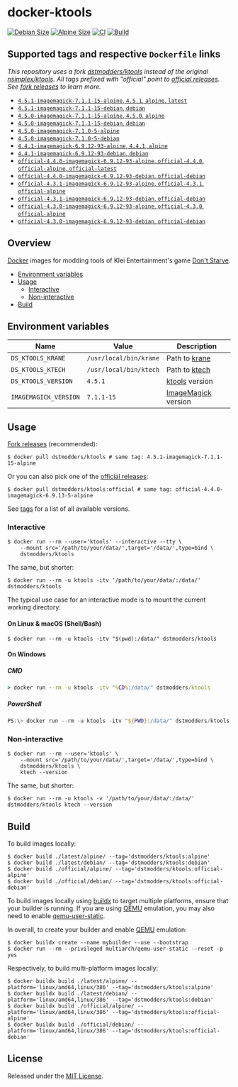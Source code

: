# docker-ktools

[![Debian Size]](https://hub.docker.com/r/dstmodders/ktools)
[![Alpine Size]](https://hub.docker.com/r/dstmodders/ktools)
[![CI]](https://github.com/dstmodders/docker-ktools/actions/workflows/ci.yml)
[![Build]](https://github.com/dstmodders/docker-ktools/actions/workflows/build.yml)

## Supported tags and respective `Dockerfile` links

_This repository uses a fork [dstmodders/ktools] instead of the original
[nsimplex/ktools]. All tags prefixed with "official" point to [official
releases]. See [fork releases] to learn more._

- [`4.5.1-imagemagick-7.1.1-15-alpine`, `4.5.1`, `alpine`, `latest`](https://github.com/dstmodders/docker-ktools/blob/8987da55831754b9ed8b877181eabf6caa92f89a/latest/alpine/Dockerfile)
- [`4.5.1-imagemagick-7.1.1-15-debian`, `debian`](https://github.com/dstmodders/docker-ktools/blob/8987da55831754b9ed8b877181eabf6caa92f89a/latest/debian/Dockerfile)
- [`4.5.0-imagemagick-7.1.1-15-alpine`, `4.5.0`, `alpine`](https://github.com/dstmodders/docker-ktools/blob/8987da55831754b9ed8b877181eabf6caa92f89a/latest/alpine/Dockerfile)
- [`4.5.0-imagemagick-7.1.1-15-debian`, `debian`](https://github.com/dstmodders/docker-ktools/blob/8987da55831754b9ed8b877181eabf6caa92f89a/latest/debian/Dockerfile)
- [`4.5.0-imagemagick-7.1.0-5-alpine`](https://github.com/dstmodders/docker-ktools/blob/ef2d40c3fc2e675ca492371e0e539f13449a1846/latest/alpine/Dockerfile)
- [`4.5.0-imagemagick-7.1.0-5-debian`](https://github.com/dstmodders/docker-ktools/blob/ef2d40c3fc2e675ca492371e0e539f13449a1846/latest/debian/Dockerfile)
- [`4.4.1-imagemagick-6.9.12-93-alpine`, `4.4.1`, `alpine`](https://github.com/dstmodders/docker-ktools/blob/8987da55831754b9ed8b877181eabf6caa92f89a/latest/alpine/Dockerfile)
- [`4.4.1-imagemagick-6.9.12-93-debian`, `debian`](https://github.com/dstmodders/docker-ktools/blob/8987da55831754b9ed8b877181eabf6caa92f89a/latest/debian/Dockerfile)
- [`official-4.4.0-imagemagick-6.9.12-93-alpine`, `official-4.4.0`, `official-alpine`, `official-latest`](https://github.com/dstmodders/docker-ktools/blob/8987da55831754b9ed8b877181eabf6caa92f89a/official/alpine/Dockerfile)
- [`official-4.4.0-imagemagick-6.9.12-93-debian`, `official-debian`](https://github.com/dstmodders/docker-ktools/blob/8987da55831754b9ed8b877181eabf6caa92f89a/official/debian/Dockerfile)
- [`official-4.3.1-imagemagick-6.9.12-93-alpine`, `official-4.3.1`, `official-alpine`](https://github.com/dstmodders/docker-ktools/blob/8987da55831754b9ed8b877181eabf6caa92f89a/official/alpine/Dockerfile)
- [`official-4.3.1-imagemagick-6.9.12-93-debian`, `official-debian`](https://github.com/dstmodders/docker-ktools/blob/8987da55831754b9ed8b877181eabf6caa92f89a/official/debian/Dockerfile)
- [`official-4.3.0-imagemagick-6.9.12-93-alpine`, `official-4.3.0`, `official-alpine`](https://github.com/dstmodders/docker-ktools/blob/8987da55831754b9ed8b877181eabf6caa92f89a/official/alpine/Dockerfile)
- [`official-4.3.0-imagemagick-6.9.12-93-debian`, `official-debian`](https://github.com/dstmodders/docker-ktools/blob/8987da55831754b9ed8b877181eabf6caa92f89a/official/debian/Dockerfile)

## Overview

[Docker] images for modding tools of Klei Entertainment's game
[Don't Starve].

- [Environment variables](#environment-variables)
- [Usage](#usage)
  - [Interactive](#interactive)
  - [Non-interactive](#non-interactive)
- [Build](#build)

## Environment variables

| Name                  | Value                  | Description           |
| --------------------- | ---------------------- | --------------------- |
| `DS_KTOOLS_KRANE`     | `/usr/local/bin/krane` | Path to [krane]       |
| `DS_KTOOLS_KTECH`     | `/usr/local/bin/ktech` | Path to [ktech]       |
| `DS_KTOOLS_VERSION`   | `4.5.1`                | [ktools] version      |
| `IMAGEMAGICK_VERSION` | `7.1.1-15`             | [ImageMagick] version |

## Usage

[Fork releases] (recommended):

```shell
$ docker pull dstmodders/ktools # same tag: 4.5.1-imagemagick-7.1.1-15-alpine
```

Or you can also pick one of the [official releases]:

```shell
$ docker pull dstmodders/ktools:official # same tag: official-4.4.0-imagemagick-6.9.13-5-alpine
```

See [tags] for a list of all available versions.

### Interactive

```shell
$ docker run --rm --user='ktools' --interactive --tty \
    --mount src='/path/to/your/data/',target='/data/',type=bind \
    dstmodders/ktools
```

The same, but shorter:

```shell
$ docker run --rm -u ktools -itv '/path/to/your/data/:/data/' dstmodders/ktools
```

The typical use case for an interactive mode is to mount the current working
directory:

#### On Linux & macOS (Shell/Bash)

```shell
$ docker run --rm -u ktools -itv "$(pwd):/data/" dstmodders/ktools
```

#### On Windows

##### CMD

```cmd
> docker run --rm -u ktools -itv "%CD%:/data/" dstmodders/ktools
```

##### PowerShell

```powershell
PS:\> docker run --rm -u ktools -itv "${PWD}:/data/" dstmodders/ktools
```

### Non-interactive

```shell
$ docker run --rm --user='ktools' \
    --mount src='/path/to/your/data/',target='/data/',type=bind \
    dstmodders/ktools \
    ktech --version
```

The same, but shorter:

```shell
$ docker run --rm -u ktools -v '/path/to/your/data/:/data/' dstmodders/ktools ktech --version
```

## Build

To build images locally:

```shell
$ docker build ./latest/alpine/ --tag='dstmodders/ktools:alpine'
$ docker build ./latest/debian/ --tag='dstmodders/ktools:debian'
$ docker build ./official/alpine/ --tag='dstmodders/ktools:official-alpine'
$ docker build ./official/debian/ --tag='dstmodders/ktools:official-debian'
```

To build images locally using [buildx] to target multiple platforms, ensure that
your builder is running. If you are using [QEMU] emulation, you may also need to
enable [qemu-user-static].

In overall, to create your builder and enable [QEMU] emulation:

```shell
$ docker buildx create --name mybuilder --use --bootstrap
$ docker run --rm --privileged multiarch/qemu-user-static --reset -p yes
```

Respectively, to build multi-platform images locally:

```shell
$ docker buildx build ./latest/alpine/ --platform='linux/amd64,linux/386' --tag='dstmodders/ktools:alpine'
$ docker buildx build ./latest/debian/ --platform='linux/amd64,linux/386' --tag='dstmodders/ktools:debian'
$ docker buildx build ./official/alpine/ --platform='linux/amd64,linux/386' --tag='dstmodders/ktools:official-alpine'
$ docker buildx build ./official/debian/ --platform='linux/amd64,linux/386' --tag='dstmodders/ktools:official-debian'
```

## License

Released under the [MIT License](https://opensource.org/licenses/MIT).

[@nsimplex]: https://github.com/nsimplex
[alpine size]: https://img.shields.io/docker/image-size/dstmodders/ktools/alpine?label=alpine%20size&logo=docker
[build]: https://img.shields.io/github/actions/workflow/status/dstmodders/docker-ktools/build.yml?branch=main&label=build&logo=github
[buildx]: https://github.com/docker/buildx
[ci]: https://img.shields.io/github/actions/workflow/status/dstmodders/docker-ktools/ci.yml?branch=main&label=ci&logo=github
[debian size]: https://img.shields.io/docker/image-size/dstmodders/ktools/debian?label=debian%20size&logo=docker
[docker]: https://www.docker.com/
[don't starve]: https://www.klei.com/games/dont-starve
[dstmodders/ktools]: https://github.com/dstmodders/ktools
[fork releases]: https://github.com/dstmodders/ktools/releases
[gcc]: https://gcc.gnu.org/
[imagemagick]: https://imagemagick.org/index.php
[krane]: https://github.com/nsimplex/ktools#krane
[ktech]: https://github.com/nsimplex/ktools#ktech
[ktools]: https://github.com/nsimplex/ktools
[latest state]: https://github.com/nsimplex/ktools/tree/a1d1362bdb2b9aa9146d7177fbf0e351eab414ba
[nsimplex/ktools]: https://github.com/nsimplex/ktools
[official releases]: https://github.com/nsimplex/ktools/releases
[official]: https://github.com/nsimplex/ktools/releases
[qemu-user-static]: https://github.com/multiarch/qemu-user-static
[qemu]: https://www.qemu.org/
[tags]: https://hub.docker.com/r/dstmodders/ktools/tags
[v4.4.0]: https://github.com/dstmodders/ktools/releases/tag/4.4.0
[v4.4.1]: https://github.com/dstmodders/ktools/releases/tag/v4.4.1
